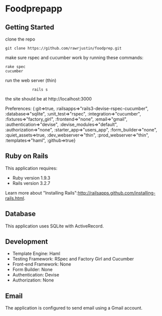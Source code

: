 # Foodprepapp

## Getting Started

clone the repo

    git clone https://github.com/rawrjustin/foodprep.git

make sure rspec and cucumber work by running these commands:

    rake spec
    cucumber

run the web server (thin)
				
				rails s
				
the site should be at http://localhost:3000

Preferences:
{:git=>true, :railsapps=>"rails3-devise-rspec-cucumber", :database=>"sqlite", :unit_test=>"rspec", :integration=>"cucumber", :fixtures=>"factory_girl", :frontend=>"none", :email=>"gmail", :authentication=>"devise", :devise_modules=>"default", :authorization=>"none", :starter_app=>"users_app", :form_builder=>"none", :quiet_assets=>true, :dev_webserver=>"thin", :prod_webserver=>"thin", :templates=>"haml", :github=>true}

## Ruby on Rails

This application requires:

* Ruby version 1.9.3
* Rails version 3.2.7

Learn more about "Installing Rails":http://railsapps.github.com/installing-rails.html.

## Database

This application uses SQLite with ActiveRecord.

## Development

* Template Engine: Haml
* Testing Framework: RSpec and Factory Girl and Cucumber
* Front-end Framework: None
* Form Builder: None
* Authentication: Devise
* Authorization: None

## Email

The application is configured to send email using a Gmail account.

